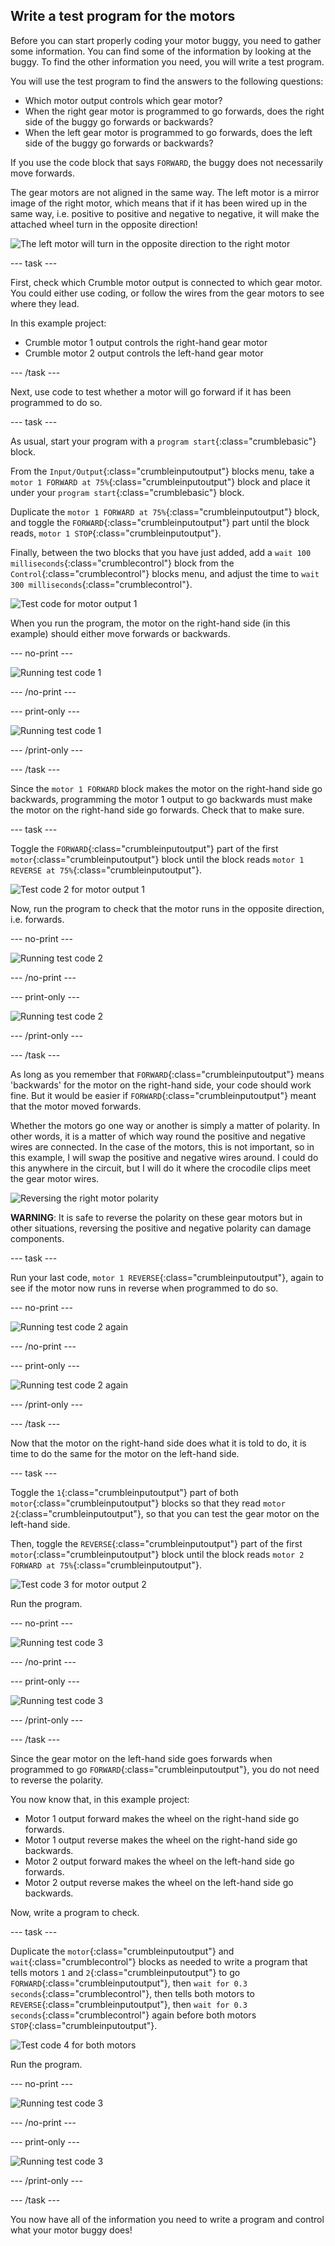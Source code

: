 ## Write a test program for the motors

Before you can start properly coding your motor buggy, you need to gather some information. You can find some of the information by looking at the buggy. To find the other information you need, you will write a test program.

You will use the test program to find the answers to the following questions:
+ Which motor output controls which gear motor?
+ When the right gear motor is programmed to go forwards, does the right side of the buggy go forwards or backwards?
+ When the left gear motor is programmed to go forwards, does the left side of the buggy go forwards or backwards?

If you use the code block that says `FORWARD`, the buggy does not necessarily move forwards.

The gear motors are not aligned in the same way. The left motor is a mirror image of the right motor, which means that if it has been wired up in the same way, i.e. positive to positive and negative to negative, it will make the attached wheel turn in the opposite direction!

![The left motor will turn in the opposite direction to the right motor](images/testCode_mirroredMotors-01.png)

--- task ---

First, check which Crumble motor output is connected to which gear motor. You could either use coding, or follow the wires from the gear motors to see where they lead.

In this example project:
+ Crumble motor 1 output controls the right-hand gear motor
+ Crumble motor 2 output controls the left-hand gear motor

--- /task ---

Next, use code to test whether a motor will go forward if it has been programmed to do so.

--- task ---

As usual, start your program with a `program start`{:class="crumblebasic"} block.

From the `Input/Output`{:class="crumbleinputoutput"} blocks menu, take a `motor 1 FORWARD at 75%`{:class="crumbleinputoutput"} block and place it under your `program start`{:class="crumblebasic"} block.

Duplicate the `motor 1 FORWARD at 75%`{:class="crumbleinputoutput"} block, and toggle the `FORWARD`{:class="crumbleinputoutput"} part until the block reads, `motor 1 STOP`{:class="crumbleinputoutput"}.

Finally, between the two blocks that you have just added, add a `wait 100 milliseconds`{:class="crumblecontrol"} block from the `Control`{:class="crumblecontrol"} blocks menu, and adjust the time to `wait 300 milliseconds`{:class="crumblecontrol"}.

![Test code for motor output 1](images/testCode_testCode1.png)

When you run the program, the motor on the right-hand side (in this example) should either move forwards or backwards.

--- no-print ---

![Running test code 1](images/testCode_runningTestCode1.gif)

--- /no-print ---

--- print-only ---

![Running test code 1](images/testCode_runningTestCode1.png)

--- /print-only ---

--- /task ---

Since the `motor 1 FORWARD` block makes the motor on the right-hand side go backwards, programming the motor 1 output to go backwards must make the motor on the right-hand side go forwards. Check that to make sure.

--- task ---

Toggle the `FORWARD`{:class="crumbleinputoutput"} part of the first `motor`{:class="crumbleinputoutput"} block until the block reads `motor 1 REVERSE at 75%`{:class="crumbleinputoutput"}.

![Test code 2 for motor output 1](images/testCode_testCode2.png)

Now, run the program to check that the motor runs in the opposite direction, i.e. forwards.

--- no-print ---

![Running test code 2](images/testCode_runningTestCode2.gif)

--- /no-print ---

--- print-only ---

![Running test code 2](images/testCode_runningTestCode2.png)

--- /print-only ---

--- /task ---

As long as you remember that `FORWARD`{:class="crumbleinputoutput"} means 'backwards' for the motor on the right-hand side, your code should work fine. But it would be easier if `FORWARD`{:class="crumbleinputoutput"} meant that the motor moved forwards.

Whether the motors go one way or another is simply a matter of polarity. In other words, it is a matter of which way round the positive and negative wires are connected. In the case of the motors, this is not important, so in this example, I will swap the positive and negative wires around. I could do this anywhere in the circuit, but I will do it where the crocodile clips meet the gear motor wires.

![Reversing the right motor polarity](images/testCode_crumbleMotorRReversePolarity-01.png)

**WARNING**: It is safe to reverse the polarity on these gear motors but in other situations, reversing the positive and negative polarity can damage components.

--- task ---

Run your last code, `motor 1 REVERSE`{:class="crumbleinputoutput"}, again to see if the motor now runs in reverse when programmed to do so.

--- no-print ---

![Running test code 2 again](images/testCode_runningTestCode2b.gif)

--- /no-print ---

--- print-only ---

![Running test code 2 again](images/testCode_runningTestCode2b.png)

--- /print-only ---

--- /task ---

Now that the motor on the right-hand side does what it is told to do, it is time to do the same for the motor on the left-hand side.

--- task ---

Toggle the `1`{:class="crumbleinputoutput"} part of both `motor`{:class="crumbleinputoutput"} blocks so that they read `motor 2`{:class="crumbleinputoutput"}, so that you can test the gear motor on the left-hand side.

Then, toggle the `REVERSE`{:class="crumbleinputoutput"} part of the first `motor`{:class="crumbleinputoutput"} block until the block reads `motor 2 FORWARD at 75%`{:class="crumbleinputoutput"}.

![Test code 3 for motor output 2](images/testCode_testCode3.png)

Run the program.

--- no-print ---

![Running test code 3](images/testCode_runningTestCode3.gif)

--- /no-print ---

--- print-only ---

![Running test code 3](images/testCode_runningTestCode3.png)

--- /print-only ---

--- /task ---

Since the gear motor on the left-hand side goes forwards when programmed to go `FORWARD`{:class="crumbleinputoutput"}, you do not need to reverse the polarity.

You now know that, in this example project:

+ Motor 1 output forward makes the wheel on the right-hand side go forwards.
+ Motor 1 output reverse makes the wheel on the right-hand side go backwards.
+ Motor 2 output forward makes the wheel on the left-hand side go forwards.
+ Motor 2 output reverse makes the wheel on the left-hand side go backwards.

Now, write a program to check.

--- task ---

Duplicate the `motor`{:class="crumbleinputoutput"} and `wait`{:class="crumblecontrol"} blocks as needed to write a program that tells motors `1` and `2`{:class="crumbleinputoutput"} to go `FORWARD`{:class="crumbleinputoutput"}, then `wait for 0.3 seconds`{:class="crumblecontrol"}, then tells both motors to `REVERSE`{:class="crumbleinputoutput"}, then `wait for 0.3 seconds`{:class="crumblecontrol"} again before both motors `STOP`{:class="crumbleinputoutput"}.

![Test code 4 for both motors](images/testCode_testCode4.png)

Run the program.

--- no-print ---

![Running test code 3](images/testCode_runningTestCode4.gif)

--- /no-print ---

--- print-only ---

![Running test code 3](images/testCode_runningTestCode4.png)

--- /print-only ---

--- /task ---

You now have all of the information you need to write a program and control what your motor buggy does!
